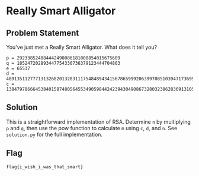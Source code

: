 # Really Smart Alligator
## Problem Statement
You've just met a Really Smart Alligator. What does it tell you?
```
p = 292338524084442490086181008854015675609
q = 185247202893447754330736379123444704803
e = 65537
d = 48913511277713132682013283111754848943415678659992063997085103947173699280865
c = 13847978666453840158748056455349059844242394304908673280323862836913105079345
```

## Solution
This is a straightforward implementation of RSA. Determine `n` by multiplying `p` and `q`, then use the pow function to calculate `m` using `c`, `d`, and `n`. See `solution.py` for the full implementation.

## Flag
`flag{i_wish_i_was_that_smart}`
